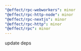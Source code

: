 ```yaml
---
"@effect/rpc-webworkers": minor
"@effect/rpc-http-node": minor
"@effect/rpc-nextjs": minor
"@effect/rpc-http": minor
"@effect/rpc": minor
---
```


update deps
